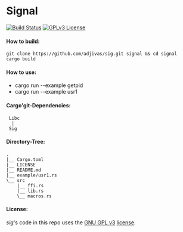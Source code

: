 # Signal

[![Build Status](https://travis-ci.org/adjivas/sig.svg)](https://travis-ci.org/adjivas/sig)
[![GPLv3 License](http://img.shields.io/badge/license-GPLv3-blue.svg)](https://www.gnu.org/copyleft/gpl.html)

#### How to build:
```shell
git clone https://github.com/adjivas/sig.git signal && cd signal
cargo build
```

#### How to use:
* cargo run --example getpid
* cargo run --example usr1

#### Cargo'git-Dependencies:
```shell
 Libc
  |
 Sig
```

#### Directory-Tree:
```shell
.
|__ Cargo.toml
|__ LICENSE
|__ README.md
|__ example/usr1.rs
\__ src
    |__ ffi.rs
    |__ lib.rs
    \__ macros.rs
```

#### License:
*sig*'s code in this repo uses the [GNU GPL v3](http://www.gnu.org/licenses/gpl-3.0.html) [license](https://github.com/adjivas/sig/blob/master/LICENSE).
